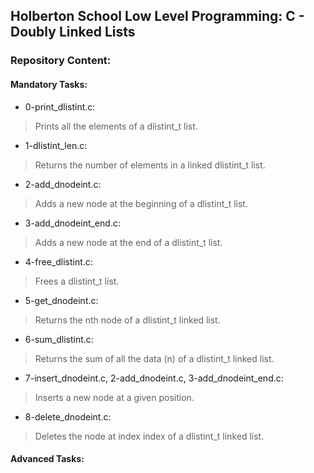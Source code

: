 ## Holberton School Low Level Programming: C - Doubly Linked Lists
### Repository Content:
#### Mandatory Tasks:

- 0-print_dlistint.c:
> Prints all the elements of a dlistint_t list.

- 1-dlistint_len.c:
> Returns the number of elements in a linked dlistint_t list.

- 2-add_dnodeint.c:
> Adds a new node at the beginning of a dlistint_t list.

- 3-add_dnodeint_end.c:
> Adds a new node at the end of a dlistint_t list.

- 4-free_dlistint.c:
> Frees a dlistint_t list.

- 5-get_dnodeint.c:
> Returns the nth node of a dlistint_t linked list.

- 6-sum_dlistint.c:
> Returns the sum of all the data (n) of a dlistint_t linked list.

- 7-insert_dnodeint.c, 2-add_dnodeint.c, 3-add_dnodeint_end.c:
> Inserts a new node at a given position.

- 8-delete_dnodeint.c:
> Deletes the node at index index of a dlistint_t linked list.

#### Advanced Tasks:


